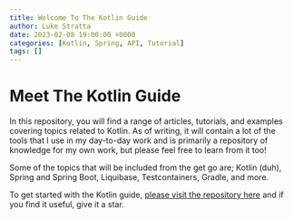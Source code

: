 ```yaml
---
title: Welcome To The Kotlin Guide
author: Luke Stratta
date: 2023-02-08 19:00:00 +0000
categories: [Kotlin, Spring, API, Tutorial]
tags: []
---
```


# Meet The Kotlin Guide

In this repository, you will find a range of articles, tutorials, and examples covering topics related to Kotlin. As of writing, it will contain a lot of the tools that I use in my day-to-day work and is primarily a repository of knowledge for my own work, but please feel free to learn from it too!

Some of the topics that will be included from the get go are; Kotlin (duh), Spring and Spring Boot, Liquibase, Testcontainers, Gradle, and more.

To get started with the Kotlin guide, [please visit the repository here](https://github.com/lstratta/kotlin-guide) and if you find it useful, give it a star. 
